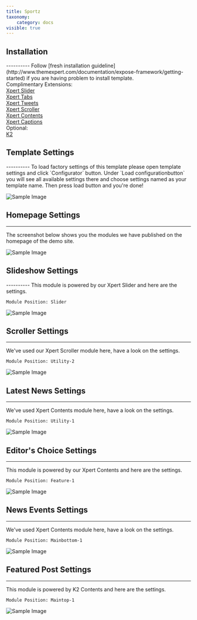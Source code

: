 ```yaml
---
title: Sportz
taxonomy:
    category: docs
visible: true
---
```


<h2 id="installation">Installation</h2>
----------
Follow [fresh installation guideline](http://www.themexpert.com/documentation/expose-framework/getting-started) if you are having problem to install template.


<div class="row">
	<div class="col-md-6">
		<div class="panel panel-primary">
  <!-- Default panel contents -->
  <div class="panel-heading">Complimentary Extensions:</div>

  <!-- List group -->
  <div class="list-group">
    <div><a class="list-group-item" href="http://www.themexpert.com/joomla-extensions/xpert-slider">Xpert Slider</a></div>
    <div><a class="list-group-item" href="http://www.themexpert.com/joomla-extensions/xpert-tabs">Xpert Tabs</a></div>
    <div><a class="list-group-item" href="http://www.themexpert.com/joomla-extensions/xpert-tweets">Xpert Tweets</a></div>
    <div><a class="list-group-item" href="http://www.themexpert.com/joomla-extensions/xpert-scroller">Xpert Scroller</a></div>
    <div><a  class="list-group-item" href="http://www.themexpert.com/joomla-extensions/xpert-contents">Xpert Contents</a></div>
    <div><a  class="list-group-item" href="http://www.themexpert.com/joomla-extensions/xpert-captions">Xpert Captions</a></div>
  </div>
</div>
	</div>
	<div class="col-md-6">
		<div class="panel panel-default">
  <!-- Default panel contents -->
  <div class="panel-heading">Optional:</div>
  <!-- List group -->
  <div class="list-group">
    <div><a  class="list-group-item" href="http://getk2.org">K2</a></div>
  </div>
</div>
	</div>
</div>

<h2 id="template_settings">Template Settings</h2>
----------
To load factory settings of this template please open template settings and click `Configurator` button. Under `Load configurationbutton` you will see all available settings there and choose settings named as your template name. Then press load button and you're done!

![Sample Image](load-configuration.png)

<h2 id="homepage_settings">Homepage Settings</h2>

----------
The screenshot below shows you the modules we have published on the homepage of the demo site.

![Sample Image](home.jpg)


<h2 id="slideshow_settings">Slideshow Settings</h2>
----------
This module is powered by our Xpert Slider and here are the settings.

```
Module Position: Slider
```

![Sample Image](slider.jpg)

<h2 id="scroller_settings">Scroller Settings</h2>

----------
We've used our Xpert Scroller module here, have a look on the settings.

```
Module Position: Utility-2
```

![Sample Image](scroller.jpg)

<h2 id="latest-news-settings">Latest News Settings</h2>

----------
We've used Xpert Contents module here, have a look on the settings.

```
Module Position: Utility-1
```

![Sample Image](latest-news.jpg)

<h2 id="editor-choice_settings">Editor's Choice Settings</h2>

----------
This module is powered by our Xpert Contents and here are the settings.
```
Module Position: Feature-1
```

![Sample Image](editors-choice.jpg)

<h2 id="news_events_settings">News Events Settings</h2>

----------
We've used Xpert Contents module here, have a look on the settings.
```
Module Position: Mainbottom-1
```

![Sample Image](news-events.jpg)

<h2 id="featured_post_settings">Featured Post Settings</h2>

----------
This module is powered by K2 Contents and here are the settings.
```
Module Position: Maintop-1
```

![Sample Image](k2content.jpg)

